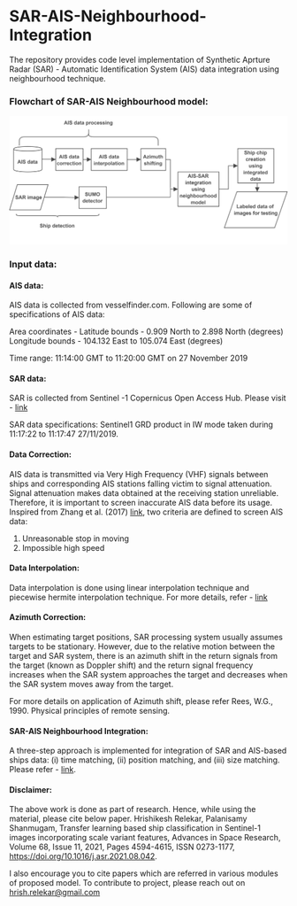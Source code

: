 # SAR-AIS-Neighbourhood-Integration
The repository provides code level implementation of Synthetic Aprture Radar (SAR) - Automatic Identification System (AIS) data integration using neighbourhood technique. 

### Flowchart of SAR-AIS Neighbourhood model: 

![Alt text](Images/Figure_7.jpg?raw=true "Title")


### Input data: 

#### AIS data: 

AIS data is collected from vesselfinder.com. Following are some of specifications of AIS data:

Area coordinates -
Latitude bounds - 0.909 North to 2.898 North (degrees)
Longitude bounds - 104.132 East to 105.074 East (degrees)

Time range: 11:14:00 GMT to 11:20:00 GMT on 27 November 2019

#### SAR data:

SAR is collected from Sentinel -1 Copernicus Open Access Hub. Please visit - [link](https://scihub.copernicus.eu/)

SAR data specifications: 
Sentinel1 GRD product in IW mode taken during 11:17:22 to 11:17:47 27/11/2019.


#### Data Correction: 

AIS data is transmitted via Very High Frequency (VHF) signals between ships and corresponding AIS stations falling victim to signal attenuation. Signal attenuation makes data obtained at the receiving station unreliable. Therefore, it is important to screen inaccurate AIS data before its usage. Inspired from Zhang et al. (2017) [link](https://ieeexplore.ieee.org/document/8047888), two criteria are defined to screen AIS data:

1. Unreasonable stop in moving
2. Impossible high speed

#### Data Interpolation: 

Data interpolation is done using linear interpolation technique and piecewise hermite interpolation technique. For more details, refer - [link](https://doi.org/10.1016/j.asr.2021.08.042)

#### Azimuth Correction: 

When estimating target positions, SAR processing system usually assumes targets to be stationary. However, due to the relative motion between the target and SAR system, there is an azimuth shift in the return signals from the target (known as Doppler shift) and the return signal frequency increases when the SAR system approaches the target and decreases when the SAR system moves away from the target.

For more details on application of Azimuth shift, please refer Rees, W.G., 1990. Physical principles of remote sensing. 

#### SAR-AIS Neighbourhood Integration: 

A three-step approach is implemented for integration of SAR and AIS-based ships data: (i) time matching, (ii) position matching, and (iii) size matching. Please refer - [link](https://doi.org/10.1017/S0373463311000749). 


#### Disclaimer: 

The above work is done as part of research. Hence, while using the material, please cite below paper. 
Hrishikesh Relekar, Palanisamy Shanmugam, Transfer learning based ship classification in Sentinel-1 images incorporating scale variant features, Advances in Space Research, Volume 68, Issue 11, 2021, Pages 4594-4615, ISSN 0273-1177, https://doi.org/10.1016/j.asr.2021.08.042. 

I also encourage you to cite papers which are referred in various modules of proposed model. To contribute to project, please reach out on hrish.relekar@gmail.com

